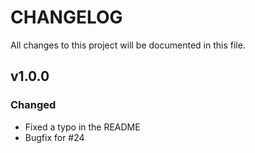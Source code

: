 # CHANGELOG

All changes to this project will be documented in this file.

## v1.0.0

### Changed

-   Fixed a typo in the README
-   Bugfix for #24
